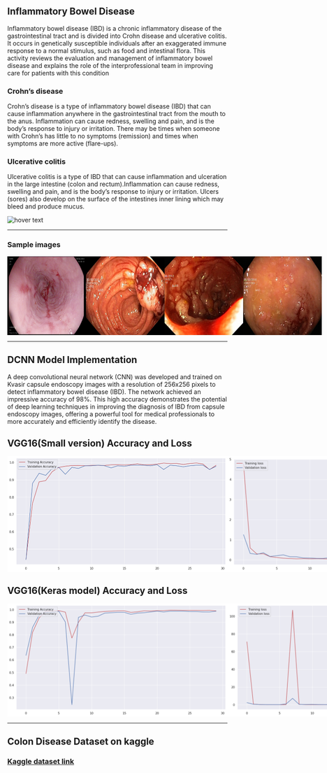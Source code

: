 
## Inflammatory Bowel Disease

Inflammatory bowel disease (IBD) is a chronic inflammatory disease of the gastrointestinal tract and is divided into Crohn disease and ulcerative colitis. It occurs in genetically susceptible individuals after an exaggerated immune response to a normal stimulus, such as food and intestinal flora. This activity reviews the evaluation and management of inflammatory bowel disease and explains the role of the interprofessional team in improving care for patients with this condition

### Crohn’s disease

Crohn’s disease is a type of inflammatory bowel disease (IBD) that can cause inflammation anywhere in the gastrointestinal tract from the mouth to the anus. Inflammation can cause redness, swelling and pain, and is the body’s response to injury or irritation.
There may be times when someone with Crohn’s has little to no symptoms (remission) and times when symptoms are more active (flare-ups).

### Ulcerative colitis

Ulcerative colitis is a type of IBD that can cause inflammation and ulceration in the large intestine (colon and rectum).Inflammation can cause redness, swelling and pain, and is the body’s response to injury or irritation. Ulcers (sores) also develop on the surface of the intestines inner lining which may bleed and produce mucus.

<img src="https://pub.mdpi-res.com/jcm/jcm-09-01273/article_deploy/html/images/jcm-09-01273-g001.png?1588092886" width="1000" title="hover text">

---

### Sample images
<div style='display:flex;'>
  <img src="https://raw.githubusercontent.com/syeedsaquib/Inflammatory-Bowel-Disease-Detection-using-DCNN/main/Training%20data%20sample/Esophagitis_1.jpg" width="180" height="180" title="hover text">
  <img src="https://raw.githubusercontent.com/syeedsaquib/Inflammatory-Bowel-Disease-Detection-using-DCNN/main/Training%20data%20sample/Polyps_2.jpg" width="180" height="180" title="hover text">
  <img src="https://raw.githubusercontent.com/syeedsaquib/Inflammatory-Bowel-Disease-Detection-using-DCNN/main/Training%20data%20sample/Ulcer_3.jpg" width="180" height="180" title="hover text">
  <img src="https://raw.githubusercontent.com/syeedsaquib/Inflammatory-Bowel-Disease-Detection-using-DCNN/main/Training%20data%20sample/Ulcer_4.jpg" width="180" height="180" title="hover text">

</div>

<div style='display:flex;'>
  
</div>

---

## DCNN Model Implementation

A deep convolutional neural network (CNN) was developed and trained on Kvasir capsule endoscopy images with a resolution of 256x256 pixels to detect inflammatory bowel disease (IBD). The network achieved an impressive accuracy of 98%. This high accuracy demonstrates the potential of deep learning techniques in improving the diagnosis of IBD from capsule endoscopy images, offering a powerful tool for medical professionals to more accurately and efficiently identify the disease.

## VGG16(Small version) Accuracy and Loss 
<div style='display:flex;'>
  <img src="https://raw.githubusercontent.com/syeedsaquib/Inflammatory-Bowel-Disease-Detection-using-DCNN/main/Graph%20images/VGG16%20Accuracy%20graph.png" title="hover text">
  <img src="https://raw.githubusercontent.com/syeedsaquib/Inflammatory-Bowel-Disease-Detection-using-DCNN/main/Graph%20images/VGG16%20Loss%20graph.png" title="hover text">
</div>


## VGG16(Keras model) Accuracy and Loss 
<div style='display:flex;'>
  <img src="https://raw.githubusercontent.com/syeedsaquib/Inflammatory-Bowel-Disease-Detection-using-DCNN/main/Graph%20images/Keras%20model%20accuracy%20graph.png" title="hover text">
  <img src="https://raw.githubusercontent.com/syeedsaquib/Inflammatory-Bowel-Disease-Detection-using-DCNN/main/Graph%20images/Keras%20model%20loss%20graph.png" title="hover text">
</div>

--- 

## Colon Disease Dataset on kaggle

### [Kaggle dataset link](https://www.kaggle.com/datasets/francismon/curated-colon-dataset-for-deep-learning)
